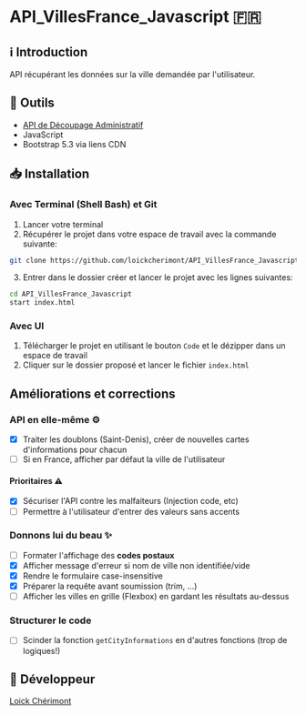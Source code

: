 # API_VillesFrance_Javascript :fr:

##  :information_source: Introduction
API récupérant les données sur la ville demandée par l'utilisateur.

## :wrench: Outils
- [API de Découpage Administratif](https://api.gouv.fr/documentation/api-geo)
- JavaScript
- Bootstrap 5.3 via liens CDN

## :inbox_tray: Installation
### Avec Terminal (Shell Bash) et Git 
1. Lancer votre terminal
2. Récupérer le projet dans votre espace de travail avec la commande suivante:
```bash
git clone https://github.com/loickcherimont/API_VillesFrance_Javascript
```
3. Entrer dans le dossier créer et lancer le projet avec les lignes suivantes:
```bash
cd API_VillesFrance_Javascript
start index.html
```
### Avec UI
1. Télécharger le projet en utilisant le bouton `Code` et le dézipper dans un espace de travail
2. Cliquer sur le dossier proposé et lancer le fichier `index.html`

## Améliorations et corrections
<!-- AVIS DE CHANGEMENT DE PROJET : Ne plus ajouter de tâches, les terminer! -->
### API en elle-même :gear:
- [x] Traiter les doublons (Saint-Denis), créer de nouvelles cartes d'informations pour chacun
- [ ] Si en France, afficher par défaut la ville de l'utilisateur

#### Prioritaires :warning:
- [x] Sécuriser l'API contre les malfaiteurs (Injection code, etc)
- [ ] Permettre à l'utilisateur d'entrer des valeurs sans accents

### Donnons lui du beau :sparkles:
- [ ] Formater l'affichage des **codes postaux**
- [x] Afficher message d'erreur si nom de ville non identifiée/vide
- [x] Rendre le formulaire case-insensitive
- [x] Préparer la requête avant soumission (trim, ...)
- [ ] Afficher les villes en grille (Flexbox) en gardant les résultats au-dessus

### Structurer le code
- [ ] Scinder la fonction `getCityInformations` en d'autres fonctions (trop de logiques!)

## :construction_worker: Développeur
[Loick Chérimont](https://github.com/loickcherimont)




